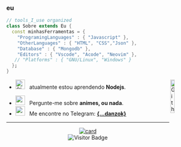 ### eu

```dart
// tools_I_use organized
class Sobre extends Eu { 
  const minhasFerramentas = {  
    "ProgramingLanguages" : { "Javascript" },
    "OtherLanguages" : { "HTML", "CSS","Json" },
    "Database" : { "Mongodb" },
    "Editors" : { "Vscode", "Acode", "Neovim" },
   // "Platforms" : { "GNU/Linux", "Windows" }
  };
}
```
-  <img alt="GIF" src="https://github.com/SP-XD/SP-XD/blob/main/images/Developer.gif" width="25" /> &nbsp; atualmente estou aprendendo **Nodejs**. <img width="15%" align="right" alt="Github Image" src="https://github.com/SP-XD/SP-XD/blob/main/images/linux_rounded.gif?raw=true" /><br>
<!-- <img src="https://github.com/SP-XD/SP-XD/blob/main/images/hyperkitty.gif?raw=true" width="20" />&nbsp;&nbsp;&nbsp; I like exploring **GNU/Linux**. <br>-->
- <img src="https://github.com/SP-XD/SP-XD/blob/main/images/message.gif?raw=true" width="25" />&nbsp;&nbsp; Pergunte-me sobre **animes, ou nada**. <br>
- <img src="https://github.com/SP-XD/SP-XD/blob/main/images/letterbox.gif?raw=true" width="25" /> &nbsp; Me encontre no Telegram: **[{...danzok}](https://t.me/danzokk)**<br>

<div align="center" >
<hr></hr>

[![card](https://github-readme-stats.vercel.app/api?username=danzok&theme=tokyonight&show_icons=true)](https://github.com/anuraghazra/github-readme-stats)
<br>
![Visitor Badge](https://visitor-badge.laobi.icu/badge?page_id=danzok.danzok)
</div>
